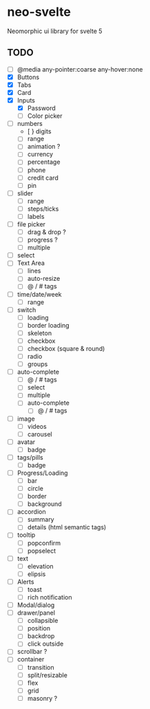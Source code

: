 # neo-svelte
Neomorphic ui library for svelte 5

## TODO
- [ ] @media any-pointer:coarse any-hover:none
- [x] Buttons
- [x] Tabs
- [x] Card
- [x] Inputs
  - [x] Password
  - [ ] Color picker
- [ ] numbers
  - [ } digits
  - [ ] range
  - [ ] animation ?
  - [ ] currency
  - [ ] percentage
  - [ ] phone
  - [ ] credit card
  - [ ] pin
- [ ] slider
  - [ ] range
  - [ ] steps/ticks
  - [ ] labels
- [ ] file picker
  - [ ] drag & drop ?
  - [ ] progress ?
  - [ ] multiple
- [ ] select
- [ ] Text Area
  - [ ] lines
  - [ ] auto-resize
  - [ ] @ / # tags
- [ ] time/date/week
  - [ ] range
- [ ] switch
  - [ ] loading
  - [ ] border loading
  - [ ] skeleton
  - [ ] checkbox
  - [ ] checkbox (square & round)
  - [ ] radio
  - [ ] groups
- [ ] auto-complete
  - [ ] @ / # tags
  - [ ] select
  - [ ] multiple
  - [ ] auto-complete
    - [ ] @ / # tags

- [ ] image
  - [ ] videos
  - [ ] carousel
- [ ] avatar
  - [ ] badge
- [ ] tags/pills
    - [ ] badge
- [ ] Progress/Loading
  - [ ] bar
  - [ ] circle
  - [ ] border
  - [ ] background
- [ ] accordion
  - [ ] summary
  - [ ] details (html semantic tags)

- [ ] tooltip
  - [ ] popconfirm
  - [ ] popselect
- [ ] text
  - [ ] elevation
  - [ ] elipsis

- [ ] Alerts
    - [ ] toast
    - [ ] rich notification
- [ ] Modal/dialog
- [ ] drawer/panel
    - [ ] collapsible
    - [ ] position
    - [ ] backdrop
    - [ ] click outside
- [ ] scrollbar ?
- [ ] container
  - [ ] transition
  - [ ] split/resizable
  - [ ] flex
  - [ ] grid
  - [ ] masonry ?
